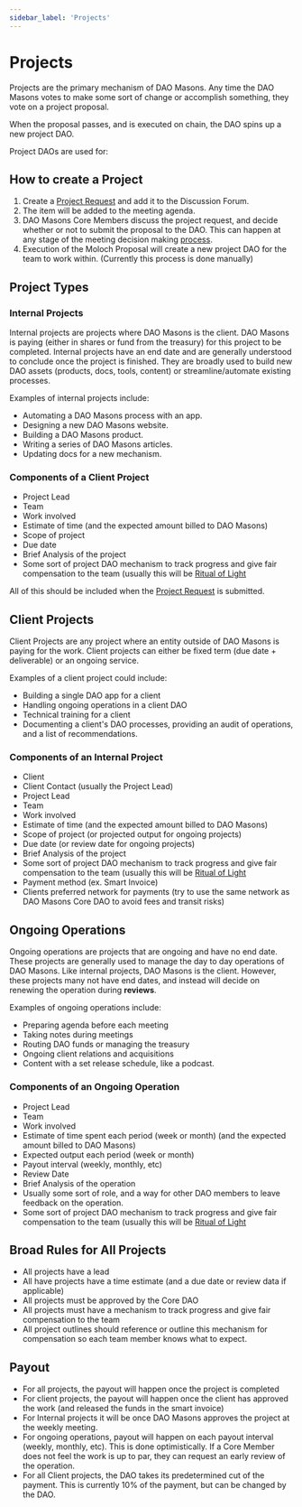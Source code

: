 ```yaml
---
sidebar_label: 'Projects'
---
```


# Projects

Projects are the primary mechanism of DAO Masons. Any time the DAO Masons votes to make some sort of change or accomplish something, they vote on a project proposal.

When the proposal passes, and is executed on chain, the DAO spins up a new project DAO.

Project DAOs are used for:

## How to create a Project

1. Create a [Project Request](/docs/Templates/project-proposal) and add it to the Discussion Forum.
2. The item will be added to the meeting agenda.
3. DAO Masons Core Members discuss the project request, and decide whether or not to submit the proposal to the DAO. This can happen at any stage of the meeting decision making [process](/docs/Rules/decision-making).
4. Execution of the Moloch Proposal will create a new project DAO for the team to work within. (Currently this process is done manually)

## Project Types

### Internal Projects

Internal projects are projects where DAO Masons is the client. DAO Masons is paying (either in shares or fund from the treasury) for this project to be completed. Internal projects have an end date and are generally understood to conclude once the project is finished. They are broadly used to build new DAO assets (products, docs, tools, content) or streamline/automate existing processes.

Examples of internal projects include:

- Automating a DAO Masons process with an app.
- Designing a new DAO Masons website.
- Building a DAO Masons product.
- Writing a series of DAO Masons articles.
- Updating docs for a new mechanism.

### Components of a Client Project

- Project Lead
- Team
- Work involved
- Estimate of time (and the expected amount billed to DAO Masons)
- Scope of project
- Due date
- Brief Analysis of the project
- Some sort of project DAO mechanism to track progress and give fair compensation to the team (usually this will be [Ritual of Light](/docs/Rituals/ritual-of-sacrifice.md)

All of this should be included when the [Project Request](/docs/Templates/project-proposal) is submitted.

## Client Projects

Client Projects are any project where an entity outside of DAO Masons is paying for the work. Client projects can either be fixed term (due date + deliverable) or an ongoing service.

Examples of a client project could include:

- Building a single DAO app for a client
- Handling ongoing operations in a client DAO
- Technical training for a client
- Documenting a client's DAO processes, providing an audit of operations, and a list of recommendations.

### Components of an Internal Project

- Client
- Client Contact (usually the Project Lead)
- Project Lead
- Team
- Work involved
- Estimate of time (and the expected amount billed to DAO Masons)
- Scope of project (or projected output for ongoing projects)
- Due date (or review date for ongoing projects)
- Brief Analysis of the project
- Some sort of project DAO mechanism to track progress and give fair compensation to the team (usually this will be [Ritual of Light](/docs/Rituals/ritual-of-sacrifice.md)
- Payment method (ex. Smart Invoice)
- Clients preferred network for payments (try to use the same network as DAO Masons Core DAO to avoid fees and transit risks)

## Ongoing Operations

Ongoing operations are projects that are ongoing and have no end date. These projects are generally used to manage the day to day operations of DAO Masons. Like internal projects, DAO Masons is the client. However, these projects many not have end dates, and instead will decide on renewing the operation during **reviews**.

Examples of ongoing operations include:

- Preparing agenda before each meeting
- Taking notes during meetings
- Routing DAO funds or managing the treasury
- Ongoing client relations and acquisitions
- Content with a set release schedule, like a podcast.

### Components of an Ongoing Operation

- Project Lead
- Team
- Work involved
- Estimate of time spent each period (week or month) (and the expected amount billed to DAO Masons)
- Expected output each period (week or month)
- Payout interval (weekly, monthly, etc)
- Review Date
- Brief Analysis of the operation
- Usually some sort of role, and a way for other DAO members to leave feedback on the operation.
- Some sort of project DAO mechanism to track progress and give fair compensation to the team (usually this will be [Ritual of Light](/docs/Rituals/ritual-of-sacrifice.md)

## Broad Rules for All Projects

- All projects have a lead
- All have projects have a time estimate (and a due date or review data if applicable)
- All projects must be approved by the Core DAO
- All projects must have a mechanism to track progress and give fair compensation to the team
- All project outlines should reference or outline this mechanism for compensation so each team member knows what to expect.

## Payout

- For all projects, the payout will happen once the project is completed
- For client projects, the payout will happen once the client has approved the work (and released the funds in the smart invoice)
- For Internal projects it will be once DAO Masons approves the project at the weekly meeting.
- For ongoing operations, payout will happen on each payout interval (weekly, monthly, etc). This is done optimistically. If a Core Member does not feel the work is up to par, they can request an early review of the operation.
- For all Client projects, the DAO takes its predetermined cut of the payment. This is currently 10% of the payment, but can be changed by the DAO.
